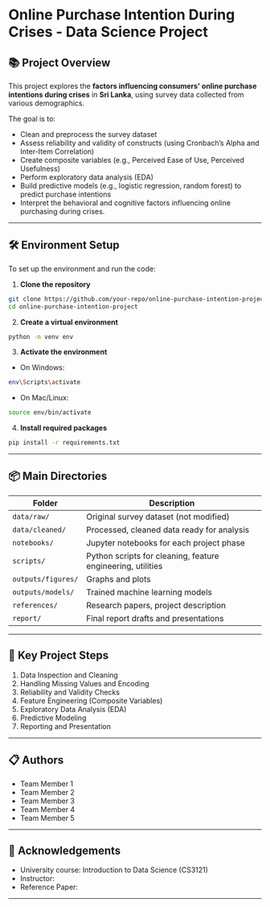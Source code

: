 # Online Purchase Intention During Crises - Data Science Project

## 📚 Project Overview

This project explores the **factors influencing consumers' online purchase intentions during crises** in **Sri Lanka**, using survey data collected from various demographics.

The goal is to:

- Clean and preprocess the survey dataset
- Assess reliability and validity of constructs (using Cronbach’s Alpha and Inter-Item Correlation)
- Create composite variables (e.g., Perceived Ease of Use, Perceived Usefulness)
- Perform exploratory data analysis (EDA)
- Build predictive models (e.g., logistic regression, random forest) to predict purchase intentions
- Interpret the behavioral and cognitive factors influencing online purchasing during crises.

---

## 🛠️ Environment Setup

To set up the environment and run the code:

1. **Clone the repository**

```bash
git clone https://github.com/your-repo/online-purchase-intention-project.git
cd online-purchase-intention-project
```

2. **Create a virtual environment**

```bash
python -m venv env
```

3. **Activate the environment**

- On Windows:

```bash
env\Scripts\activate
```

- On Mac/Linux:

```bash
source env/bin/activate
```

4. **Install required packages**

```bash
pip install -r requirements.txt
```

---

## 📦 Main Directories

| Folder             | Description                                                 |
| ------------------ | ----------------------------------------------------------- |
| `data/raw/`        | Original survey dataset (not modified)                      |
| `data/cleaned/`    | Processed, cleaned data ready for analysis                  |
| `notebooks/`       | Jupyter notebooks for each project phase                    |
| `scripts/`         | Python scripts for cleaning, feature engineering, utilities |
| `outputs/figures/` | Graphs and plots                                            |
| `outputs/models/`  | Trained machine learning models                             |
| `references/`      | Research papers, project description                        |
| `report/`          | Final report drafts and presentations                       |

---

## 📝 Key Project Steps

1. Data Inspection and Cleaning
2. Handling Missing Values and Encoding
3. Reliability and Validity Checks
4. Feature Engineering (Composite Variables)
5. Exploratory Data Analysis (EDA)
6. Predictive Modeling
7. Reporting and Presentation

---

## 📋 Authors

- Team Member 1
- Team Member 2
- Team Member 3
- Team Member 4
- Team Member 5

---

## 🤝 Acknowledgements

- University course: Introduction to Data Science (CS3121)
- Instructor:
- Reference Paper:

---
